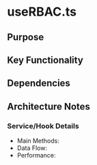 # useRBAC.ts

## Purpose

## Key Functionality

## Dependencies

## Architecture Notes

### Service/Hook Details
- Main Methods: 
- Data Flow: 
- Performance: 
